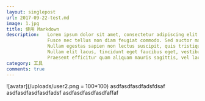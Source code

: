 ```yaml
---
layout: singlepost
url: 2017-09-22-test.md
image: 1.jpg
title: 使用 Markdown
description:   Lorem ipsum dolor sit amet, consectetur adipiscing elit. 
               Fusce nec tellus non diam feugiat commodo. Sed auctor mauris a tristique imperdiet. 
               Nullam egestas sapien non lectus suscipit, quis tristique odio imperdiet.
               Nullam elit lacus, tincidunt eget faucibus eget, vestibulum venenatis metus.
               Praesent efficitur quam aliquam mauris sagittis, vel lacinia risus luctus. Ut vitae bibendum ipsum.
category: 工具
comments: true
---
```


![avatar](/uploads/user2.png = 100*100)
asdfasdfasdfadsfdsaf
asdfasdfasdfasdfadsf
asdfasdfasdfasdfaffaf